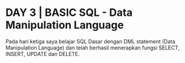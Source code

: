 # DAY 3 | BASIC SQL - Data Manipulation Language 
Pada hari ketiga saya belajar SQL Dasar dengan  DML statement (Data Manipulation Language) dan telah berhasil menerapkan fungsi SELECT, INSERT, UPDATE dan DELETE. 